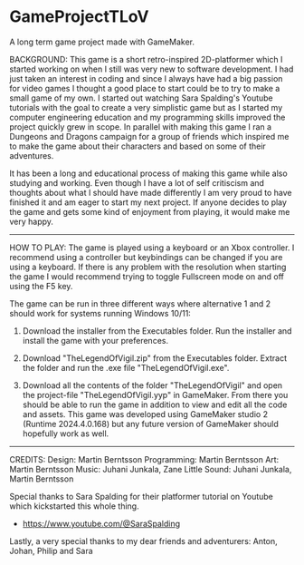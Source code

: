 # GameProjectTLoV
A long term game project made with GameMaker.

BACKGROUND:
This game is a short retro-inspired 2D-platformer which I started working on when I still was very new to software development. I had just taken an interest in coding and since I always have had a big passion for video games I thought a good place to start could be to try to make a small game of my own. I started out watching Sara Spalding's Youtube tutorials with the goal to create a very simplistic game but as I started my computer engineering education and my programming skills improved the project quickly grew in scope. In parallel with making this game I ran a Dungeons and Dragons campaign for a group of friends which inspired me to make the game about their characters and based on some of their adventures.

It has been a long and educational process of making this game while also studying and working. Even though I have a lot of self critiscism and thoughts about what I should have made differently I am very proud to have finished it and am eager to start my next project. If anyone decides to play the game and gets some kind of enjoyment from playing, it would make me very happy.

---------------------------------------------------------------------------------------------------------------

HOW TO PLAY:
The game is played using a keyboard or an Xbox controller. I recommend using a controller but keybindings can be changed if you are using a keyboard. If there is any problem with the resolution when starting the game I would recommend trying to toggle Fullscreen mode on and off using the F5 key.

The game can be run in three different ways where alternative 1 and 2 should work for systems running Windows 10/11:

1. Download the installer from the Executables folder. Run the installer and install the game with your preferences.

2. Download "TheLegendOfVigil.zip" from the Executables folder. Extract the folder and run the .exe file "TheLegendOfVigil.exe".

3. Download all the contents of the folder "TheLegendOfVigil" and open the project-file "TheLegendOfVigil.yyp" in GameMaker. From there you should be able to run the game in addition to view and edit all the code and assets. This game was developed using GameMaker studio 2 (Runtime 2024.4.0.168) but any future version of GameMaker should hopefully work as well.

---------------------------------------------------------------------------------------------------------------

CREDITS:
Design: Martin Berntsson
Programming: Martin Berntsson
Art: Martin Berntsson
Music: Juhani Junkala, Zane Little
Sound: Juhani Junkala, Martin Berntsson

Special thanks to Sara Spalding for their platformer tutorial on Youtube which kickstarted this whole thing.
- https://www.youtube.com/@SaraSpalding

Lastly, a very special thanks to my dear friends and adventurers:
Anton, Johan, Philip and Sara